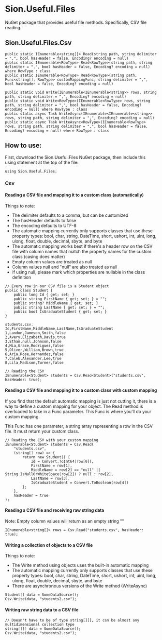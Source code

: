 # Sion.Useful.Files

NuGet package that provides useful file methods. Specifically, CSV file reading.

## Sion.Useful.Files.Csv

```
public static IEnumerable<string[]> Read(string path, string delimiter = ",", bool hasHeader = false, Encoding? encoding = null)
public static IEnumerable<RowType> Read<RowType>(string path, string delimiter = ",", bool hasHeader = false, Encoding? encoding = null) where RowType : class
public static IEnumerable<RowType> Read<RowType>(string path, Func<string[], RowType> customMappingFunc, string delimiter = ",", bool hasHeader = false, Encoding? encoding = null)

public static void Write(IEnumerable<IEnumerable<string>> rows, string path, string delimiter = ",", Encoding? encoding = null)
public static void Write<RowType>(IEnumerable<RowType> rows, string path, string delimiter = ",", bool hasHeader = false, Encoding? encoding = null) where RowType : class
public static async Task WriteAsync(IEnumerable<IEnumerable<string>> rows, string path, string delimiter = ",", Encoding? encoding = null)
public static async Task WriteAsync<RowType>(IEnumerable<RowType> rows, string path, string delimiter = ",", bool hasHeader = false, Encoding? encoding = null) where RowType : class
```

## How to use:

First, download the Sion.Useful.Files NuGet package, then include this using statement at the top of the file:

```
using Sion.Useful.Files;
```

### Csv

#### Reading a CSV file and mapping it to a custom class (automatically)

Things to note: 

- The delimiter defaults to a comma, but can be customized
- The hasHeader defaults to false
- The encoding defaults to UTF-8
- The automatic mapping currently only supports classes that use these property types: bool, char, string, DateTime, short, ushort, int, uint, long, ulong, float, double, decimal, sbyte, and byte
- The automatic mapping works best if there's a header row on the CSV file with column names that match the property names for the custom class (casing does matter)
- Empty column values are treated as null
- Column values null and "null" are also treated as null
- If using null, please mark which properties are nullable in the class definition

```
// Every row in our CSV file is a Student object
public class Student {
	public long Id { get; set; }
	public string FirstName { get; set; } = "";
	public string? MiddleName { get; set; }
	public string LastName { get; set; } = "";
	public bool IsGraduateStudent { get; set; }
}
```

```
students.csv:
Id,FirstName,MiddleName,LastName,IsGraduateStudent
1,Landon,Jameson,Smith,false
2,Avery,Elizabeth,Davis,true
3,Ethan,null,Johnson,false
4,Mia,Grace,Rodriguez,false
5,Oliver,William,Brown,true
6,Aria,Rose,Hernandez,false
7,Caleb,Alexander,Lee,true
8,Lila,Madison,Turner,false
```

```
// Reading the CSV
IEnumerable<Student> students = Csv.Read<Student>("students.csv", hasHeader: true);
```

#### Reading a CSV file and mapping it to a custom class with custom mapping

If you find that the default automatic mapping is just not cutting it, there is a way to define a custom mapping for your object. The Read method is overloaded to take in a Func parameter. This Func is where you'll do your custom mapping.

This Func has one parameter, a string array representing a row in the CSV file. It must return your custom class.

```
// Reading the CSV with your custom mapping
IEnumerable<Student> students = Csv.Read(
	"students.csv",
	(string[] row) => {
		return new Student() {
			Id = Convert.ToInt64(row[0]),
			FirstName = row[1],
			MiddleName = row[2] == "null" || String.IsNullOrWhiteSpace(row[2]) ? null : row[2],
			LastName = row[3],
			IsGraduateStudent = Convert.ToBoolean(row[4])
		};
	},
	hasHeader = true
);
```

#### Reading a CSV file and receiving raw string data

Note: Empty column values will return as an empty string ""

```
IEnumerable<string[]> rows = Csv.Read("students.csv", hasHeader: true);
```

#### Writing a collection of objects to a CSV file

Things to note: 

- The Write method using objects uses the built-in automatic mapping
- The automatic mapping currently only supports classes that use these property types: bool, char, string, DateTime, short, ushort, int, uint, long, ulong, float, double, decimal, sbyte, and byte
- There are asynchronous versions of the Write method (WriteAsync)

```
Student[] data = SomeDataSource();
Csv.Write(data, "students2.csv");
```

#### Writing raw string data to a CSV file

```
// Doesn't have to be of type string[][], it can be almost any multidimensional collection type
string[][] data = SomeDataSource();
Csv.Write(data, "students2.csv");
```
